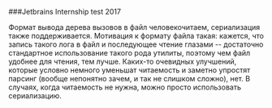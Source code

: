 ###Jetbrains Internship test 2017

Формат вывода дерева вызовов в файл человекочитаем, сериализация также поддерживается. Мотивация к 
формату файла такая: кажется, что запись такого лога в файл и последующее чтение глазами -- достаточно 
стандартное использование такого рода утилиты, поэтому чем файл удобнее для чтения, тем лучше. Каких-то 
очевидных улучшений, которые условно немного уменьшат читаемость и заметно упростят парсинг (вообще 
непонятно зачем, и так не слишком сложно), нет. В случаях, когда читаемость не нужна, можно просто 
использовать сериализацию.